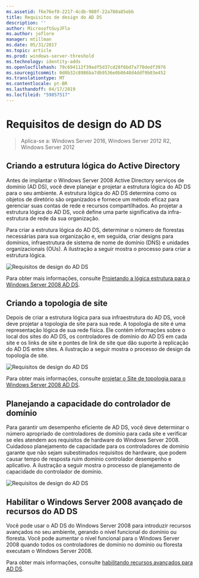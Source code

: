 ```yaml
---
ms.assetid: f6e76ef0-2217-4cdb-980f-22a780a85ebb
title: Requisitos de design do AD DS
description: ''
author: MicrosoftGuyJFlo
ms.author: joflore
manager: mtillman
ms.date: 05/31/2017
ms.topic: article
ms.prod: windows-server-threshold
ms.technology: identity-adds
ms.openlocfilehash: 79c694112f39adf5d37cd28f6bd7a770dedf3976
ms.sourcegitcommit: 0d0b32c8986ba7db9536e0b8648d4ddf9b03e452
ms.translationtype: MT
ms.contentlocale: pt-BR
ms.lasthandoff: 04/17/2019
ms.locfileid: "59857517"
---
```

# <a name="ad-ds-design-requirements"></a>Requisitos de design do AD DS

>Aplica-se a: Windows Server 2016, Windows Server 2012 R2, Windows Server 2012

  
## <a name="designing-the-active-directory-logical-structure"></a>Criando a estrutura lógica do Active Directory  
Antes de implantar o Windows Server 2008 Active Directory serviços de domínio (AD DS), você deve planejar e projetar a estrutura lógica do AD DS para o seu ambiente. A estrutura lógica do AD DS determina como os objetos de diretório são organizados e fornece um método eficaz para gerenciar suas contas de rede e recursos compartilhados. Ao projetar a estrutura lógica do AD DS, você define uma parte significativa da infra-estrutura de rede da sua organização.  
  
Para criar a estrutura lógica do AD DS, determinar o número de florestas necessárias para sua organização e, em seguida, criar designs para domínios, infraestrutura de sistema de nome de domínio (DNS) e unidades organizacionais (OUs). A ilustração a seguir mostra o processo para criar a estrutura lógica.  
  
![Requisitos de design do AD DS](media/AD-DS-Design-Requirements/d5cebae6-a752-4063-a98f-473799c251bd.gif)  
  
Para obter mais informações, consulte [Projetando a lógica estrutura para o Windows Server 2008 AD DS](Designing-the-Logical-Structure.md).  
  
## <a name="designing-the-site-topology"></a>Criando a topologia de site  
Depois de criar a estrutura lógica para sua infraestrutura do AD DS, você deve projetar a topologia de site para sua rede. A topologia de site é uma representação lógica de sua rede física. Ele contém informações sobre o local dos sites do AD DS, os controladores de domínio do AD DS em cada site e os links de site e pontes de link de site que dão suporte à replicação do AD DS entre sites. A ilustração a seguir mostra o processo de design da topologia de site.  
  
![Requisitos de design do AD DS](media/AD-DS-Design-Requirements/d34d43c0-437f-47cb-9b64-09c0f9ce6479.gif)  
  
Para obter mais informações, consulte [projetar o Site de topologia para o Windows Server 2008 AD DS](Designing-the-Site-Topology.md).  
  
## <a name="planning-domain-controller-capacity"></a>Planejando a capacidade do controlador de domínio  
Para garantir um desempenho eficiente de AD DS, você deve determinar o número apropriado de controladores de domínio para cada site e verificar se eles atendem aos requisitos de hardware do Windows Server 2008. Cuidadoso planejamento de capacidade para os controladores de domínio garante que não sejam subestimados requisitos de hardware, que podem causar tempo de resposta ruim domínio controlador desempenho e aplicativo. A ilustração a seguir mostra o processo de planejamento de capacidade do controlador de domínio.  
  
![Requisitos de design do AD DS](media/AD-DS-Design-Requirements/fff6ef22-5c7b-4478-ad76-42b296dcf769.gif)  
  
## <a name="enabling-windows-server-2008-advanced-ad-ds-features"></a>Habilitar o Windows Server 2008 avançado de recursos do AD DS  
Você pode usar o AD DS do Windows Server 2008 para introduzir recursos avançados no seu ambiente, gerando o nível funcional do domínio ou floresta. Você pode aumentar o nível funcional para o Windows Server 2008 quando todos os controladores de domínio no domínio ou floresta executam o Windows Server 2008.  
  
Para obter mais informações, consulte [habilitando recursos avançados para AD DS](../../ad-ds/plan/Enabling-Advanced-Features-for-AD-DS.md).  
  


